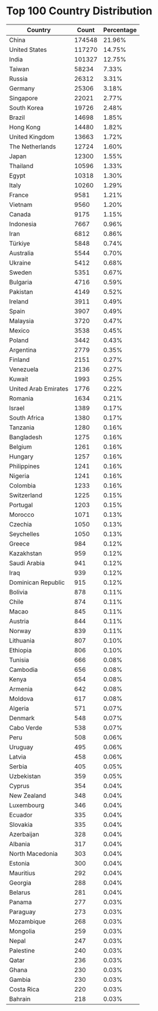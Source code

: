 # Top 100 Country Distribution
| Country | Count | Percentage |
|----|----|----|
| China | 174548 | 21.96% |
| United States | 117270 | 14.75% |
| India | 101327 | 12.75% |
| Taiwan | 58234 | 7.33% |
| Russia | 26312 | 3.31% |
| Germany | 25306 | 3.18% |
| Singapore | 22021 | 2.77% |
| South Korea | 19726 | 2.48% |
| Brazil | 14698 | 1.85% |
| Hong Kong | 14480 | 1.82% |
| United Kingdom | 13663 | 1.72% |
| The Netherlands | 12724 | 1.60% |
| Japan | 12300 | 1.55% |
| Thailand | 10596 | 1.33% |
| Egypt | 10318 | 1.30% |
| Italy | 10260 | 1.29% |
| France | 9581 | 1.21% |
| Vietnam | 9560 | 1.20% |
| Canada | 9175 | 1.15% |
| Indonesia | 7667 | 0.96% |
| Iran | 6812 | 0.86% |
| Türkiye | 5848 | 0.74% |
| Australia | 5544 | 0.70% |
| Ukraine | 5412 | 0.68% |
| Sweden | 5351 | 0.67% |
| Bulgaria | 4716 | 0.59% |
| Pakistan | 4149 | 0.52% |
| Ireland | 3911 | 0.49% |
| Spain | 3907 | 0.49% |
| Malaysia | 3720 | 0.47% |
| Mexico | 3538 | 0.45% |
| Poland | 3442 | 0.43% |
| Argentina | 2779 | 0.35% |
| Finland | 2151 | 0.27% |
| Venezuela | 2136 | 0.27% |
| Kuwait | 1993 | 0.25% |
| United Arab Emirates | 1776 | 0.22% |
| Romania | 1634 | 0.21% |
| Israel | 1389 | 0.17% |
| South Africa | 1380 | 0.17% |
| Tanzania | 1280 | 0.16% |
| Bangladesh | 1275 | 0.16% |
| Belgium | 1261 | 0.16% |
| Hungary | 1257 | 0.16% |
| Philippines | 1241 | 0.16% |
| Nigeria | 1241 | 0.16% |
| Colombia | 1233 | 0.16% |
| Switzerland | 1225 | 0.15% |
| Portugal | 1203 | 0.15% |
| Morocco | 1071 | 0.13% |
| Czechia | 1050 | 0.13% |
| Seychelles | 1050 | 0.13% |
| Greece | 984 | 0.12% |
| Kazakhstan | 959 | 0.12% |
| Saudi Arabia | 941 | 0.12% |
| Iraq | 939 | 0.12% |
| Dominican Republic | 915 | 0.12% |
| Bolivia | 878 | 0.11% |
| Chile | 874 | 0.11% |
| Macao | 845 | 0.11% |
| Austria | 844 | 0.11% |
| Norway | 839 | 0.11% |
| Lithuania | 807 | 0.10% |
| Ethiopia | 806 | 0.10% |
| Tunisia | 666 | 0.08% |
| Cambodia | 656 | 0.08% |
| Kenya | 654 | 0.08% |
| Armenia | 642 | 0.08% |
| Moldova | 617 | 0.08% |
| Algeria | 571 | 0.07% |
| Denmark | 548 | 0.07% |
| Cabo Verde | 538 | 0.07% |
| Peru | 508 | 0.06% |
| Uruguay | 495 | 0.06% |
| Latvia | 458 | 0.06% |
| Serbia | 405 | 0.05% |
| Uzbekistan | 359 | 0.05% |
| Cyprus | 354 | 0.04% |
| New Zealand | 348 | 0.04% |
| Luxembourg | 346 | 0.04% |
| Ecuador | 335 | 0.04% |
| Slovakia | 335 | 0.04% |
| Azerbaijan | 328 | 0.04% |
| Albania | 317 | 0.04% |
| North Macedonia | 303 | 0.04% |
| Estonia | 300 | 0.04% |
| Mauritius | 292 | 0.04% |
| Georgia | 288 | 0.04% |
| Belarus | 281 | 0.04% |
| Panama | 277 | 0.03% |
| Paraguay | 273 | 0.03% |
| Mozambique | 268 | 0.03% |
| Mongolia | 259 | 0.03% |
| Nepal | 247 | 0.03% |
| Palestine | 240 | 0.03% |
| Qatar | 236 | 0.03% |
| Ghana | 230 | 0.03% |
| Gambia | 230 | 0.03% |
| Costa Rica | 220 | 0.03% |
| Bahrain | 218 | 0.03% |
